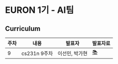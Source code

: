 # EURON 1기 - AI팀


## Curriculum

| 주차 | 내용             | 발표자                               | 발표자료 |
| ---- | ---------------- | ------------------------------------ | -------- |
| 9    | cs231n 9주차     | 이선민, 박가현                       | [📚]()    |

